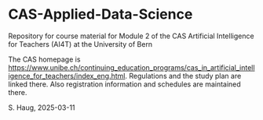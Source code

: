 # CAS-Applied-Data-Science
Repository for course material for Module 2 of the CAS Artificial Intelligence for Teachers (AI4T) at the University of Bern

The CAS homepage is https://www.unibe.ch/continuing_education_programs/cas_in_artificial_intelligence_for_teachers/index_eng.html.
Regulations and the study plan are linked there. Also registration information and schedules are maintained there. 

S. Haug, 2025-03-11
